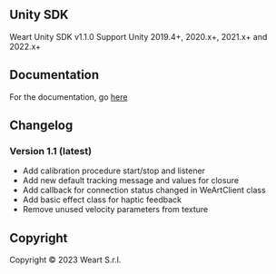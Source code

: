 ## Unity SDK
Weart Unity SDK v1.1.0
Support Unity 2019.4+, 2020.x+, 2021.x+ and 2022.x+

## Documentation
For the documentation, go [here](https://www.weart.it/docs/sdkunity)

## Changelog

### Version 1.1 (latest)
* Add calibration procedure start/stop and listener
* Add new default tracking message and values for closure
* Add callback for connection status changed in WeArtClient class
* Add basic effect class for haptic feedback
* Remove unused velocity parameters from texture


## Copyright

Copyright &copy; 2023 Weart S.r.l.